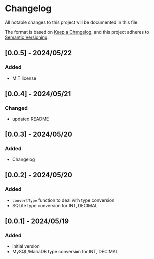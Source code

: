 # Changelog

All notable changes to this project will be documented in this file.

The format is based on [Keep a Changelog](https://keepachangelog.com/en/1.1.0/),
and this project adheres to [Semantic Versioning](https://semver.org/spec/v2.0.0.html).

## [0.0.5] - 2024/05/22
### Added
- MIT license

## [0.0.4] - 2024/05/21
### Changed
- updated README

## [0.0.3] - 2024/05/20
### Added
- Changelog

## [0.0.2] - 2024/05/20
### Added
- `convertType` function to deal with type conversion
- SQLite type conversion for INT, DECIMAL

## [0.0.1] - 2024/05/19

### Added
- initial version
- MySQL/MariaDB type conversion for INT, DECIMAL
